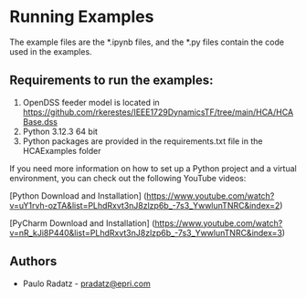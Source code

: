 # Running Examples

The example files are the *.ipynb files, and the *.py files contain the code used in the examples.

## Requirements to run the examples:
1. OpenDSS feeder model is located in <https://github.com/rkerestes/IEEE1729DynamicsTF/tree/main/HCA/HCABase.dss>
2. Python 3.12.3 64 bit
3. Python packages are provided in the requirements.txt file in the HCAExamples folder


If you need more information on how to set up a Python project and a virtual environment, you can check out the following
YouTube videos:

[Python Download and Installation] (https://www.youtube.com/watch?v=uY1rvh-ozTA&list=PLhdRxvt3nJ8zlzp6b_-7s3_YwwlunTNRC&index=2)

[PyCharm Download and Installation] (https://www.youtube.com/watch?v=nR_kJi8P440&list=PLhdRxvt3nJ8zlzp6b_-7s3_YwwlunTNRC&index=3)

## Authors
- Paulo Radatz - pradatz@epri.com
